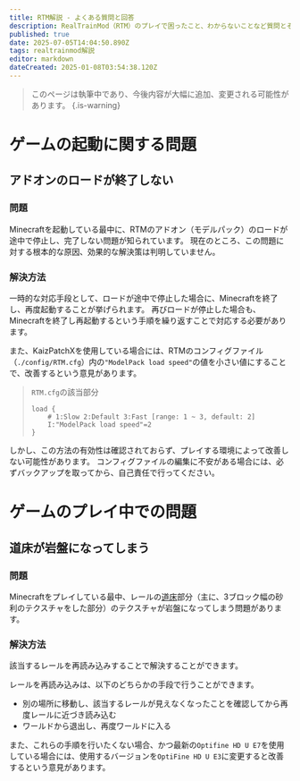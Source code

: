 ```yaml
---
title: RTM解説 - よくある質問と回答
description: RealTrainMod（RTM）のプレイで困ったこと、わからないことなど質問とその回答、解説ページへのナビゲーションを多数掲載。あなたの困りごともきっと解決
published: true
date: 2025-07-05T14:04:50.890Z
tags: realtrainmod解説
editor: markdown
dateCreated: 2025-01-08T03:54:38.120Z
---
```


> このページは執筆中であり、今後内容が大幅に追加、変更される可能性があります。
{.is-warning}

# ゲームの起動に関する問題
## アドオンのロードが終了しない
### 問題
Minecraftを起動している最中に、RTMのアドオン（モデルパック）のロードが途中で停止し、完了しない問題が知られています。
現在のところ、この問題に対する根本的な原因、効果的な解決策は判明していません。

### 解決方法
一時的な対応手段として、ロードが途中で停止した場合に、Minecraftを終了し、再度起動することが挙げられます。
再びロードが停止した場合も、Minecraftを終了し再起動するという手順を繰り返すことで対応する必要があります。

また、KaizPatchXを使用している場合には、RTMのコンフィグファイル（`./config/RTM.cfg`）内の`"ModelPack load speed"`の値を小さい値にすることで、改善するという意見があります。

> `RTM.cfg`の該当部分
> 
> <div class="next-codeblock-no-line-numbers"></div>
> 
> ```properties
> load {
>     # 1:Slow 2:Default 3:Fast [range: 1 ~ 3, default: 2]
>     I:"ModelPack load speed"=2
> }
> ```

しかし、この方法の有効性は確認されておらず、プレイする環境によって改善しない可能性があります。
コンフィグファイルの編集に不安がある場合には、必ずバックアップを取ってから、自己責任で行ってください。

# ゲームのプレイ中での問題
## 道床が岩盤になってしまう
### 問題
Minecraftをプレイしている最中、レールの[道床](https://www.nkh-cjrg.co.jp/secret/glossary/%E9%81%93%E5%BA%8A/)部分（主に、3ブロック幅の砂利のテクスチャをした部分）のテクスチャが岩盤になってしまう問題があります。

### 解決方法
該当するレールを再読み込みすることで解決することができます。

レールを再読み込みは、以下のどちらかの手段で行うことができます。
- 別の場所に移動し、該当するレールが見えなくなったことを確認してから再度レールに近づき読み込む
- ワールドから退出し、再度ワールドに入る

また、これらの手順を行いたくない場合、かつ最新の`Optifine HD U E7`を使用している場合には、使用するバージョンを`OptiFine HD U E3`に変更すると改善するという意見があります。
